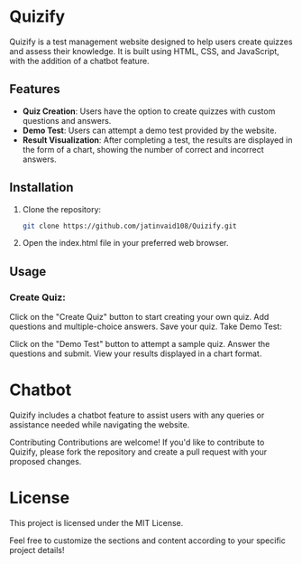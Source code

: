 # Quizify

Quizify is a test management website designed to help users create quizzes and assess their knowledge. It is built using HTML, CSS, and JavaScript, with the addition of a chatbot feature.

## Features

- **Quiz Creation**: Users have the option to create quizzes with custom questions and answers.
- **Demo Test**: Users can attempt a demo test provided by the website.
- **Result Visualization**: After completing a test, the results are displayed in the form of a chart, showing the number of correct and incorrect answers.

## Installation

1. Clone the repository:
   ```bash
   git clone https://github.com/jatinvaid108/Quizify.git
2. Open the index.html file in your preferred web browser.

## Usage
### Create Quiz:

Click on the "Create Quiz" button to start creating your own quiz.
Add questions and multiple-choice answers.
Save your quiz.
Take Demo Test:

Click on the "Demo Test" button to attempt a sample quiz.
Answer the questions and submit.
View your results displayed in a chart format.

# Chatbot
Quizify includes a chatbot feature to assist users with any queries or assistance needed while navigating the website.

Contributing
Contributions are welcome! If you'd like to contribute to Quizify, please fork the repository and create a pull request with your proposed changes.

# License
This project is licensed under the MIT License.

Feel free to customize the sections and content according to your specific project details!

